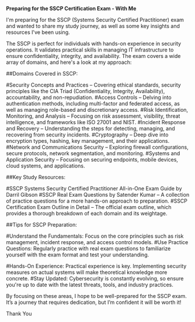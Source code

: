 **Preparing for the SSCP Certification Exam - With Me**

I'm preparing for the SSCP (Systems Security Certified Practitioner) exam and wanted to share my study journey, as well as some key insights and resources I've been using.

The SSCP is perfect for individuals with hands-on experience in security operations. It validates practical skills in managing IT infrastructure to ensure confidentiality, integrity, and availability. The exam covers a wide array of domains, and here's a look at my approach:

##Domains Covered in SSCP:

#Security Concepts and Practices – Covering ethical standards, security principles like the CIA Triad (Confidentiality, Integrity, Availability), accountability, and non-repudiation.
#Access Controls – Delving into authentication methods, including multi-factor and federated access, as well as managing role-based and discretionary access.
#Risk Identification, Monitoring, and Analysis – Focusing on risk assessment, visibility, threat intelligence, and frameworks like ISO 27001 and NIST.
#Incident Response and Recovery – Understanding the steps for detecting, managing, and recovering from security incidents.
#Cryptography – Deep dive into encryption types, hashing, key management, and their applications.
#Network and Communications Security – Exploring firewall configurations, secure protocols, network segmentation, and monitoring.
#Systems and Application Security – Focusing on securing endpoints, mobile devices, cloud systems, and applications.

##Key Study Resources:

#SSCP Systems Security Certified Practitioner All-in-One Exam Guide by Darril Gibson
#SSCP Real Exam Questions by Satender Kumar – A collection of practice questions for a more hands-on approach to preparation.
#SSCP Certification Exam Outline in Detail – The official exam outline, which provides a thorough breakdown of each domain and its weightage.

##Tips for SSCP Preparation:

#Understand the Fundamentals: Focus on the core principles such as risk management, incident response, and access control models.
#Use Practice Questions: Regularly practice with real exam questions to familiarize yourself with the exam format and test your understanding.

#Hands-On Experience: Practical experience is key. Implementing security measures on actual systems will make theoretical knowledge more concrete.
#Stay Updated: Cybersecurity is constantly evolving, so ensure you're up to date with the latest threats, tools, and industry practices.

By focusing on these areas, I hope to be well-prepared for the SSCP exam. It’s a journey that requires dedication, but I’m confident it will be worth it!

Thank You 

